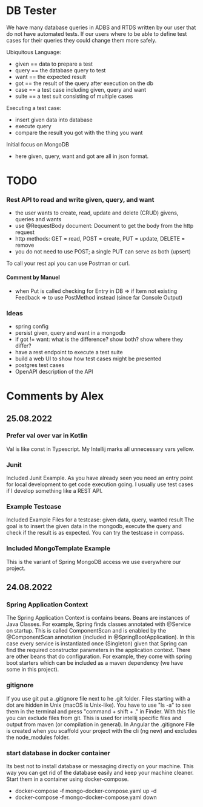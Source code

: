 # DB Tester

We have many database queries in ADBS and RTDS written by our user that do not have automated tests.
If our users where to be able to define test cases for their queries they could change them more safely.

Ubiquitous Language:
- given == data to prepare a test
- query == the database query to test
- want == the expected result
- got == the result of the query after execution on the db
- case == a test case including given, query and want
- suite == a test suit consisting of multiple cases

Executing a test case:
- insert given data into database
- execute query
- compare the result you got with the thing you want

Initial focus on MongoDB
- here given, query, want and got are all in json format.

# TODO

### Rest API to read and write given, query, and want
- the user wants to create, read, update and delete (CRUD) givens, queries and wants
- use @RequestBody document: Document to get the body from the http request
- http methods: GET = read, POST = create, PUT = update, DELETE = remove
- you do not need to use POST; a single PUT can serve as both (upsert)

To call your rest api you can use Postman or curl.

#### Comment by Manuel
- when Put is called checking for Entry in DB => if Item not existing Feedback => to use PostMethod instead (since far Console Output)

### Ideas
- spring config
- persist given, query and want in a mongodb
- if got != want: what is the difference? show both? show where they differ?
- have a rest endpoint to execute a test suite
- build a web UI to show how test cases might be presented
- postgres test cases
- OpenAPI description of the API

# Comments by Alex

## 25.08.2022

### Prefer val over var in Kotlin
Val is like const in Typescript. My Intellij marks all unnecessary vars yellow.

### Junit
Included Junit Example.
As you have already seen you need an entry point for local development to get code execution going.
I usually use test cases if I develop something like a REST API.

### Example Testcase
Included Example Files for a testcase: given data, query, wanted result
The goal is to insert the given data in the mongodb, execute the query and check if the result is as expected.
You can try the testcase in compass.

### Included MongoTemplate Example
This is the variant of Spring MongoDB access we use everywhere our project.

## 24.08.2022

### Spring Application Context
The Spring Application Context is contains beans.
Beans are instances of Java Classes.
For example, Spring finds classes annotated with @Service on startup.
This is called ComponentScan and is enabled by the @ComponentScan annotation (included in @SpringBootApplication).
In this case every service is instantiated once (Singleton) given that Spring can find the required
constructor parameters in the application context.
There are other beans that do configuration.
For example, they come with spring boot starters which can be included as a maven dependency (we have some in this project).

### gitignore
If you use git put a .gitignore file next to he .git folder.
Files starting with a dot are hidden in Unix (macOS is Unix-like).
You have to use "ls -a" to see them in the terminal and press "command + shift + ." in Finder.
With this file you can exclude files from git.
This is used for intellij specific files and output from maven (or compilation in general).
In Angular the .gitignore File is created when you scaffold your project with the cli (ng new) and excludes the node_modules folder.

### start database in docker container
Its best not to install database or messaging directly on your machine.
This way you can get rid of the database easily and keep your machine cleaner.
Start them in a container using docker-compose.

- docker-compose -f mongo-docker-compose.yaml up -d
- docker-compose -f mongo-docker-compose.yaml down
